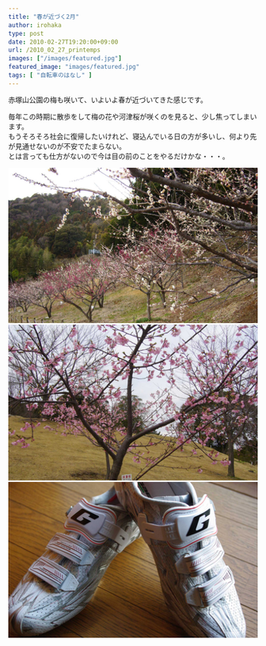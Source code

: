 ```yaml
---
title: "春が近づく2月"
author: irohaka
type: post
date: 2010-02-27T19:20:00+09:00
url: /2010_02_27_printemps
images: ["/images/featured.jpg"]
featured_image: "images/featured.jpg"
tags: [ "自転車のはなし" ]
---
```


赤塚山公園の梅も咲いて、いよいよ春が近づいてきた感じです。
 <!--more-->

毎年この時期に散歩をして梅の花や河津桜が咲くのを見ると、少し焦ってしまいます。  
もうそろそろ社会に復帰したいけれど、寝込んでいる日の方が多いし、何より先が見通せないのが不安でたまらない。  
とは言っても仕方がないので今は目の前のことをやるだけかな・・・。　  
  

![赤塚山公園の梅園は種類が多くて楽しい。](images/2010_02_27_printemps01.jpg)  
![河津桜はこれから大きく成長していく感じ。](images/2010_02_27_printemps03.jpg)  
![物欲だけは旺盛でガエルネのシューズを買いました。凄く快適。](images/2010_02_27_printemps02.jpg)  